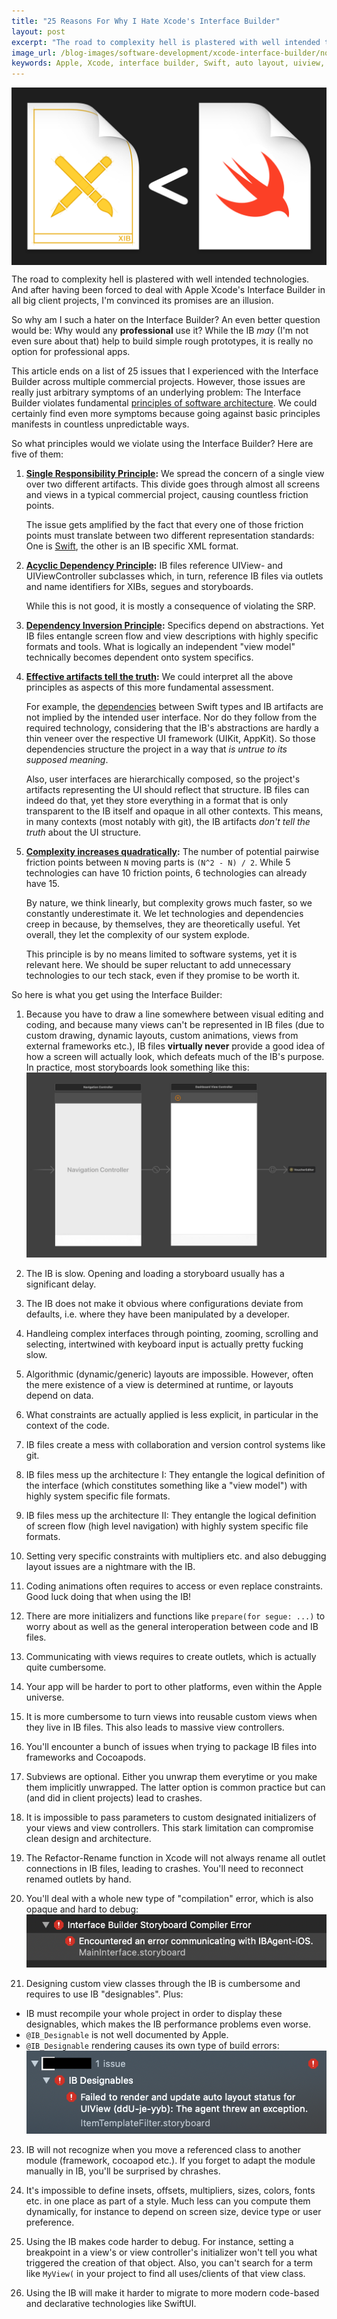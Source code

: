 ```yaml
---
title: "25 Reasons For Why I Hate Xcode's Interface Builder"
layout: post
excerpt: "The road to complexity hell is plastered with well intended technologies. And so the promises of the Interface Builder are an illusion."
image_url: /blog-images/software-development/xcode-interface-builder/no-apple-xcode-interface-builder.png
keywords: Apple, Xcode, interface builder, Swift, auto layout, uiview, uiviewcontroller, storyboard, xib, IBOutlet, iOS, macOS, SwiftUI, UIKit, AppKit, UI, user interface, design, programming, programmatic, mobile apps, software architecture
---
```


<img style="margin-left:auto;margin-right:auto;display:block;" src="/blog-images/software-development/xcode-interface-builder/no-apple-xcode-interface-builder.png" title="{{ page.title }}" alt="{{ page.title }}. {{ page.keywords }}">

The road to complexity hell is plastered with well intended technologies. And after having been forced to deal with Apple Xcode's Interface Builder in all big client projects, I'm convinced its promises are an illusion.

So why am I such a hater on the Interface Builder? An even better question would be: Why would any **professional** use it? While the IB *may* (I'm not even sure about that) help to build simple rough prototypes, it is really no option for professional apps.

This article ends on a list of 25 issues that I experienced with the Interface Builder across multiple commercial projects. However, those issues are really just arbitrary symptoms of an underlying problem: The Interface Builder violates fundamental [principles of software architecture](https://www.flowtoolz.com/2019/08/24/architecture-is-principled-software-development.html). We could certainly find even more symptoms because going against basic principles manifests in countless unpredictable ways.

So what principles would we violate using the Interface Builder? Here are five of them:

1. **[Single Responsibility Principle](https://en.wikipedia.org/wiki/Single_responsibility_principle):** We spread the concern of a single view over two different artifacts. This divide goes through almost all screens and views in a typical commercial project, causing countless friction points.

   The issue gets amplified by the fact that every one of those friction points must translate between two different representation standards: One is [Swift](https://forums.swift.org), the other is an IB specific XML format.

2. **[Acyclic Dependency Principle](https://en.wikipedia.org/wiki/Acyclic_dependencies_principle):** IB files reference UIView- and UIViewController subclasses which, in turn, reference IB files via outlets and name identifiers for XIBs, segues and storyboards.

   While this is not good, it is mostly a consequence of violating the SRP.

3. **[Dependency Inversion Principle](https://en.wikipedia.org/wiki/Dependency_inversion_principle):** Specifics depend on abstractions. Yet IB files entangle screen flow and view descriptions with highly specific formats and tools. What is logically an independent "view model" technically becomes dependent onto system specifics.

4. **[Effective artifacts tell the truth](https://www.flowtoolz.com/2019/08/25/code-represents-customer-value-and-technology.html):** We could interpret all the above principles as aspects of this more fundamental assessment. 

   For example, the [dependencies](https://www.flowtoolz.com/2019/08/26/code-structure-is-determined-by-dependencies.html) between Swift types and IB artifacts are not implied by the intended user interface. Nor do they follow from the required technology, considering that the IB's abstractions are hardly a thin veneer over the respective UI framework (UIKit, AppKit). So those dependencies structure the project in a way that *is untrue to its supposed meaning*.

   Also, user interfaces are hierarchically composed, so the project's artifacts representing the UI should reflect that structure. IB files can indeed do that, yet they store everything in a format that is only transparent to the IB itself and opaque in all other contexts. This means, in many contexts (most notably with git), the IB artifacts *don't tell the truth* about the UI structure.

5. **[Complexity increases quadratically](https://en.wikipedia.org/wiki/Binomial_coefficient):** The number of potential pairwise friction points between `N` moving parts is `(N^2 - N) / 2`. While 5 technologies can have 10 friction points, 6 technologies can already have 15. 

   By nature, we think linearly, but complexity grows much faster, so we constantly underestimate it. We let technologies and dependencies creep in because, by themselves, they are theoretically useful. Yet overall, they let the complexity of our system explode.

   This principle is by no means limited to software systems, yet it is relevant here. We should be super reluctant to add unnecessary technologies to our tech stack, even if they promise to be worth it.

<!-- todo: referenz zu SwiftUI; programmatic autolayout has become so much easier -> anchors, safe area layout guide, GetLaid -->

So here is what you get using the Interface Builder:

1. Because you have to draw a line somewhere between visual editing and coding, and because many views can't be represented in IB files (due to custom drawing, dynamic layouts, custom animations, views from external frameworks etc.), IB files **virtually never** provide a good idea of how a screen will actually look, which defeats much of the IB's purpose. In practice, most storyboards look something like this:
	![storyboard_compilation_error](/blog-images/software-development/xcode-interface-builder/storyboard.jpg)
	
2. The IB is slow. Opening and loading a storyboard usually has a significant delay.

3. The IB does not make it obvious where configurations deviate from defaults, i.e. where they have been manipulated by a developer.

4. Handleing complex interfaces through pointing, zooming, scrolling and selecting, intertwined with keyboard input is actually pretty fucking slow.

5. Algorithmic (dynamic/generic) layouts are impossible. However, often the mere existence of a view is determined at runtime, or layouts depend on data.

6. What constraints are actually applied is less explicit, in particular in the context of the code.

7. IB files create a mess with collaboration and version control systems like git.

8. IB files mess up the architecture I: They entangle the logical definition of the interface (which constitutes something like a "view model") with highly system specific file formats.

9. IB files mess up the architecture II: They entangle the logical definition of screen flow (high level navigation) with highly system specific file formats.

10. Setting very specific constraints with multipliers etc. and also debugging layout issues are a nightmare with the IB.

11. Coding animations often requires to access or even replace constraints. Good luck doing that when using the IB!

12. There are more initializers and functions like `prepare(for segue: ...)` to worry about as well as the general interoperation between code and IB files.

14. Communicating with views requires to create outlets, which is actually quite cumbersome.

15. Your app will be harder to port to other platforms, even within the Apple universe.

16. It is more cumbersome to turn views into reusable custom views when they live in IB files. This also leads to massive view controllers.

17. You'll encounter a bunch of issues when trying to package IB files into frameworks and Cocoapods.

18. Subviews are optional. Either you unwrap them everytime or you make them implicitly unwrapped. The latter option is common practice but can (and did in client projects) lead to crashes.

19. It is impossible to pass parameters to custom designated initializers of your views and view controllers. This stark limitation can compromise clean design and architecture.

20. The Refactor-Rename function in Xcode will not always rename all outlet connections in IB files, leading to crashes. You'll need to reconnect renamed outlets by hand.

21. You'll deal with a whole new type of "compilation" error, which is also opaque and hard to debug:
   ![storyboard_compilation_error](/blog-images/software-development/xcode-interface-builder/storyboard_compilation_error.png)

22. Designing custom view classes through the IB is cumbersome and requires to use IB "designables". Plus:
   * IB must recompile your whole project in order to display these designables, which makes the IB performance problems even worse. 
   * `@IB_Designable` is not well documented by Apple.
   * `@IB_Designable` rendering causes its own type of build errors:
   	![designable_rendering_error](/blog-images/software-development/xcode-interface-builder/ib_designable_rendering_error.png)

23. IB will not recognize when you move a referenced class to another module (framework, cocoapod etc.). If you forget to adapt the module manually in IB, you'll be surprised by chrashes.

24. It's impossible to define insets, offsets, multipliers, sizes, colors, fonts etc. in one place as part of a style. Much less can you compute them dynamically, for instance to depend on screen size, device type or user preference.

25. Using the IB makes code harder to debug. For instance, setting a breakpoint in a view's or view controller's initializer won't tell you what triggered the creation of that object. Also, you can't search for a term like `MyView(` in your project to find all uses/clients of that view class.

26. Using the IB will make it harder to migrate to more modern code-based and declarative technologies like SwiftUI.